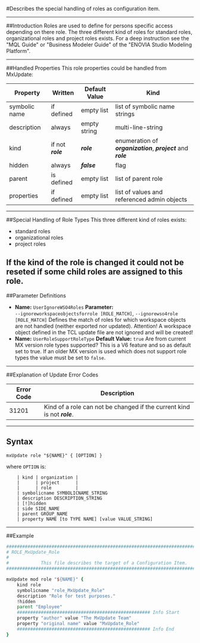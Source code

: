 <!--
 *
 *  This file is part of MxUpdate <http://www.mxupdate.org>.
 *
 *  MxUpdate is a deployment tool for a PLM platform to handle
 *  administration objects as single update files (configuration item).
 *
 *  Copyright (C) 2008-2016 The MxUpdate Team
 *
 *  The Manual of MxUpdate is licensed under a CC BY-NC-SA 4.0 license
 *  (Creative Commons Attribution-NonCommercial-ShareAlike 4.0 
 *  International 4.0 license).
 *
 *  You should have received a copy of the license along with this
 *  work. If not, see <http://creativecommons.org/licenses/by-nc-sa/4.0/>.
 *
-->

#Describes the special handling of roles as configuration item.

----
##Introduction
Roles are used to define for persons specific access depending on there role. The three different kind of roles for standard roles, organizational roles and project roles exists. For a deep instruction see the "MQL Guide" or "Business Modeler Guide" of the "ENOVIA Studio Modeling Platform".

----
##Handled Properties
This role properties could be handled from MxUpdate:

Property      | Written           | Default Value | Kind
--------------|-------------------|---------------|----
symbolic name | if defined        | empty list    | list of symbolic name strings
description   | always            | empty string  | multi-line-string
kind          | if not ***role*** | ***role***    | enumeration of ***organization***, ***project*** and ***role***
hidden        | always            | ***false***   | flag
parent        | is defined        | empty list    | list of parent role
properties    | if defined        | empty list    | list of values and referenced admin objects

----
##Special Handling of Role Types
This three different kind of roles exists:
* standard roles
* organizational roles
* project roles

If the kind of the role is changed it could not be reseted if some child roles are assigned to this role.
----
##Parameter Definitions
*   **Name:** `UserIgnoreWSO4Roles`
    **Parameter:** `‑‑ignoreworkspaceobjectsforrole [ROLE_MATCH]`, `‑‑ignorewso4role [ROLE_MATCH]`
    Defines the match of roles for which workspace objects are not handled (neither exported nor updated).
    Attention! A workspace object defined in the TCL update file are not ignored and will be created!
*   **Name:** `UserRoleSupportRoleType`
    **Default Value:** `true`
    Are from current MX version role types supported? This is a V6 feature and so as default set to true. If an older MX version is used which does not support role types the value must be set to `false`.

----
##Explanation of Update Error Codes

Error Code | Description
-----------|------------
31201      | Kind of a role can not be changed if the current kind is not ***role***.

----
## Syntax
```
mxUpdate role "${NAME}" { [OPTION] }
```
where `OPTION` is:
```
    | kind | organization |
    |      | project      |
    |      | role         |
    | symbolicname SYMBOLICNAME_STRING
    | description DESCRIPTION_STRING
    | [!]hidden
    | side SIDE_NAME
    | parent GROUP_NAME
    | property NAME [to TYPE NAME] [value VALUE_STRING]
```

----
##Example
```tcl
################################################################################
# ROLE_MxUpdate_Role
#
#            This file describes the target of a Configuration Item.
################################################################################

mxUpdate mod role "${NAME}" {
    kind role 
    symbolicname "role_MxUpdate_Role"
    description "Role for test purposes."
    !hidden
    parent "Employee"
    ################################################## Info Start
    property "author" value "The MxUpdate Team"
    property "original name" value "MxUpdate_Role"
    ################################################## Info End
}
```
